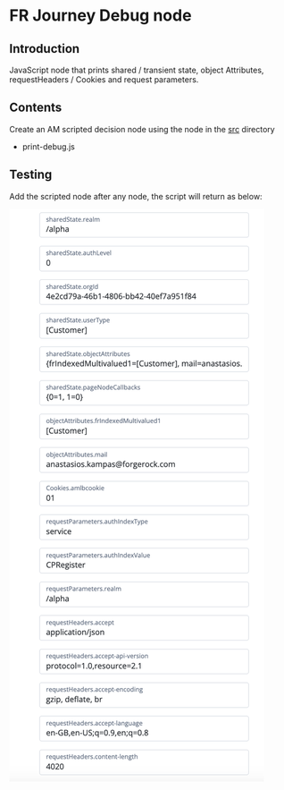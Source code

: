 # FR Journey Debug node

## Introduction

JavaScript node that prints shared / transient state, object Attributes, requestHeaders / Cookies and request parameters.

## Contents

Create an AM scripted decision node using the node in the [src](src) directory

- print-debug.js

## Testing 


Add the scripted node after any node, the script will return as below:

![Journey](images/debug_v2.png)